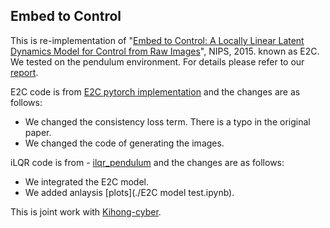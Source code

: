## Embed to Control

This is re-implementation of "[Embed to Control: A Locally Linear Latent Dynamics Model for Control from Raw Images](https://arxiv.org/abs/1506.07365)", NIPS, 2015.
known as E2C. We tested on the pendulum environment. For details please refer to our [report](./report.pdf). 


E2C code is from [E2C pytorch implementation](https://github.com/tung-nd/E2C-pytorch) and the changes are as follows:

- We changed the consistency loss term. There is a typo in the original paper.
- We changed the code of generating the images.

iLQR code is from - [ilqr_pendulum](https://github.com/ipab-rad/ilqr_pendulum) and the changes are as follows:

- We integrated the E2C model.
- We added anlaysis [plots](./E2C model test.ipynb).

This is joint work with [Kihong-cyber](https://github.com/Kihong-cyber).

